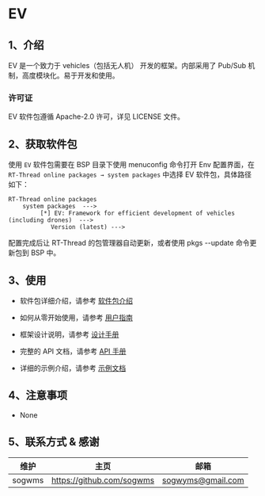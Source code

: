 # EV

## 1、介绍

EV 是一个致力于 vehicles（包括无人机） 开发的框架。内部采用了 Pub/Sub 机制，高度模块化。易于开发和使用。

### 许可证

EV 软件包遵循 Apache-2.0 许可，详见 LICENSE 文件。


## 2、获取软件包

使用 `EV` 软件包需要在 BSP 目录下使用 menuconfig 命令打开 Env 配置界面，在 `RT-Thread online packages → system packages` 中选择 EV 软件包，具体路径如下：

```shell
RT-Thread online packages
    system packages  --->
         [*] EV: Framework for efficient development of vehicles (including drones)  --->
            Version (latest) --->
```

配置完成后让 RT-Thread 的包管理器自动更新，或者使用 pkgs --update 命令更新包到 BSP 中。

## 3、使用

- 软件包详细介绍，请参考 [软件包介绍](docs/introduction.md)

- 如何从零开始使用，请参考 [用户指南](docs/user-guide.md)
- 框架设计说明，请参考 [设计手册](docs/design.md)
- 完整的 API 文档，请参考 [API 手册](docs/api.md)
- 详细的示例介绍，请参考 [示例文档](docs/samples.md)

## 4、注意事项

- None

## 5、联系方式 & 感谢

| 维护     | 主页       | 邮箱  |
| -------- | ---------- | --- |
| sogwms | https://github.com/sogwms | sogwyms@gmail.com |
